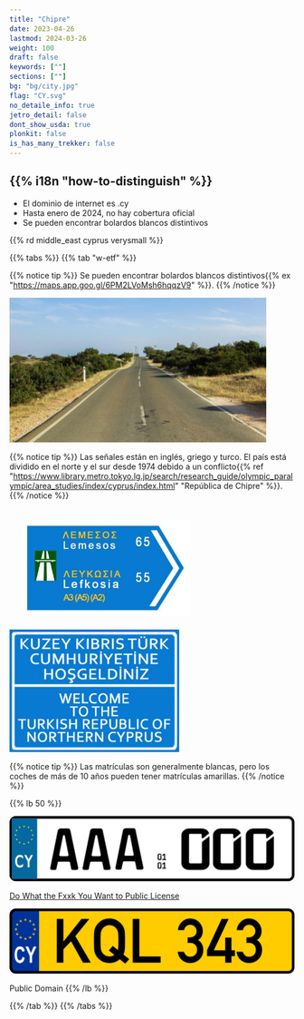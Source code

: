 ```yaml
---
title: "Chipre"
date: 2023-04-26
lastmod: 2024-03-26
weight: 100
draft: false
keywords: [""]
sections: [""]
bg: "bg/city.jpg"
flag: "CY.svg"
no_detaile_info: true
jetro_detail: false
dont_show_usda: true
plonkit: false
is_has_many_trekker: false
---
```


<div class="main-desciption country-description">
    <h2 class="section-title">{{% i18n "how-to-distinguish" %}}</h2>
    <ul class="rule-list">
        <li>El dominio de internet es <span class="quiz">.cy</span></li>
        <li>Hasta enero de 2024, no hay cobertura oficial</li>
        <li>Se pueden encontrar bolardos blancos distintivos</li>
    </ul>
    {{% rd middle_east cyprus verysmall %}}
</div>

{{% tabs %}}
{{% tab "w-etf" %}}

{{% notice tip %}}
Se pueden encontrar bolardos blancos distintivos{{% ex "https://maps.app.goo.gl/6PM2LVoMsh6hqqzV9" %}}.
{{% /notice %}}

<div class="googlemap-if">
<img src="./cyprus_cavo_greko_national_18.jpg" width="90%">
</div>

{{% notice tip %}}
Las señales están en inglés, griego y turco. El país está dividido en el norte y el sur desde 1974 debido a un conflicto{{% ref "https://www.library.metro.tokyo.lg.jp/search/research_guide/olympic_paralympic/area_studies/index/cyprus/index.html" "República de Chipre" %}}.
{{% /notice %}}

<div class="googlemap-if">
<img src="./bilingual_motorway_direction_sign.jpg" width="300px" style="margin:20px">
<img src="./turkish_republic_northern_cyprus_0.jpg" width="300px">
</div>

{{% notice tip %}}
Las matrículas son generalmente blancas, pero los coches de más de 10 años pueden tener matrículas amarillas.
{{% /notice %}}

{{% lb 50 %}}

![](Cyprus_license_plate_2013_sample.svg)

[Do What the Fxxk You Want to Public License](http://www.wtfpl.net/about/)

![](Cyprus_license_plate_KQL-343.svg)

Public Domain
{{% /lb %}}

{{% /tab %}}
{{% /tabs  %}}
